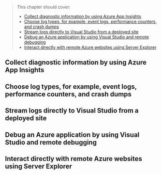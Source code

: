 > This chapter should cover:
> - [Collect diagnostic information by using Azure App Insights]()
> - [Choose log types, for example, event logs, performance counters, and crash dumps]()
> - [Stream logs directly to Visual Studio from a deployed site]()
> - [Debug an Azure application by using Visual Studio and remote debugging]()
> - [Interact directly with remote Azure websites using Server Explorer]()

## Collect diagnostic information by using Azure App Insights
## Choose log types, for example, event logs, performance counters, and crash dumps
## Stream logs directly to Visual Studio from a deployed site
## Debug an Azure application by using Visual Studio and remote debugging
## Interact directly with remote Azure websites using Server Explorer